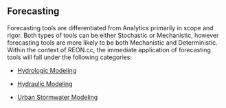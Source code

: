 ## Forecasting

Forecasting tools are differentiated from Analytics primarily in scope and
rigor. Both types of tools can be either Stochastic or Mechanistic, however
forecasting tools are more likely to be both Mechanistic and Deterministic.
Within the context of REON.cc, the immediate application of forecasting tools
will fall under the following categories:

-   [Hydrologic Modeling](hydrologic.md)

-   [Hydraulic Modeling](hydraulic.md)

-   [Urban Stormwater Modeling](stormwater.md)
